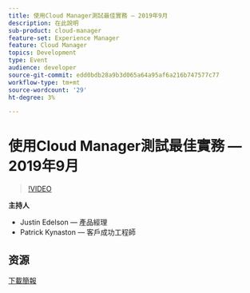 ```yaml
---
title: 使用Cloud Manager測試最佳實務 — 2019年9月
description: 在此說明
sub-product: cloud-manager
feature-set: Experience Manager
feature: Cloud Manager
topics: Development
type: Event
audience: developer
source-git-commit: edd0bdb28a9b3d065a64a95af6a216b747577c77
workflow-type: tm+mt
source-wordcount: '29'
ht-degree: 3%

---
```


# 使用Cloud Manager測試最佳實務 — 2019年9月

>[!VIDEO](https://video.tv.adobe.com/v/329028/?quality=9&learn=on)

**主持人**

* Justin Edelson — 產品經理
* Patrick Kynaston — 客戶成功工程師

## 资源

[下載簡報](./assets/CloudManagerWebinarSeptember2019.pdf)